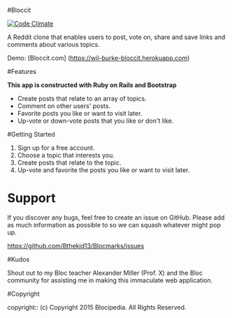 #Bloccit

[![Code Climate](https://codeclimate.com/github/Bthekid13/Bloccit/badges/gpa.svg)](https://codeclimate.com/github/Bthekid13/Bloccit) 

A Reddit clone that enables users to post, vote on, share and save links and comments about various topics.

Demo: [Bloccit.com] (https://wil-burke-bloccit.herokuapp.com)

#Features

**This app is constructed with Ruby on Rails and Bootstrap**

*  Create posts that relate to an array of topics.
*  Comment on other users' posts.
*  Favorite posts you like or want to visit later.
*  Up-vote or down-vote posts that you like or don't like.

#Getting Started

1. Sign up for a free account.
2. Choose a topic that interests you.
3. Create posts that relate to the topic.
4. Up-vote and favorite the posts you like or want to visit later.

# Support

If you discover any bugs, feel free to create an issue on GitHub. Please add as much information as possible to so we can squash whatever might pop up.

https://github.com/Bthekid13/Blocmarks/issues

#Kudos

Shout out to my Bloc teacher Alexander Miller (Prof. X) and the Bloc community for assisting me in making this immaculate web application.

#Copyright

copyright:: (c) Copyright 2015 Blocipedia. All Rights Reserved.
